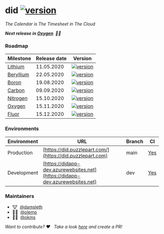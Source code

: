 # did [![version](https://img.shields.io/badge/version-0.8.1-green.svg)](https://semver.org)

_The Calendar is The Timesheet in The Cloud_  

_**Next release in [Oxygen](https://github.com/Puzzlepart/did365/milestone/8)&nbsp;&nbsp;🤸‍♂️**_ 

### Roadmap

| Milestone                                                    | Release date | Version                                                      |
| ------------------------------------------------------------ | ------------ | ------------------------------------------------------------ |
| [Lithium](https://github.com/Puzzlepart/did365/milestone/3)  | 11.05.2020   |  [![version](https://img.shields.io/badge/version-0.4.0-green.svg)](https://semver.org)                                                       |
| [Beryllium](https://github.com/Puzzlepart/did365/milestone/4) | 22.05.2020   |  [![version](https://img.shields.io/badge/version-0.5.0-green.svg)](https://semver.org)                                                       |
| [Boron](https://github.com/Puzzlepart/did365/milestone/5)    | 19.08.2020   |  [![version](https://img.shields.io/badge/version-0.6.0-green.svg)](https://semver.org)                                                      |
| [Carbon](https://github.com/Puzzlepart/did365/milestone/6)   | 09.09.2020   |  [![version](https://img.shields.io/badge/version-0.7.0-green.svg)](https://semver.org)                                                       |
| [Nitrogen](https://github.com/Puzzlepart/did365/milestone/7) | 15.10.2020   |  [![version](https://img.shields.io/badge/version-0.8.0-green.svg)](https://semver.org)                                                        |
| [Oxygen](https://github.com/Puzzlepart/did365/milestone/8)   | 15.11.2020   |    [![version](https://img.shields.io/badge/version-0.9.0-yellow.svg)](https://semver.org)                                                            |
| [Fluor](https://github.com/Puzzlepart/did365/milestone/9)    | 15.12.2020   | [![version](https://img.shields.io/badge/version-1.0.0-red.svg)](https://semver.org) |

### Environments

| Environment | URL                                                          | Branch | CI                                                           |
| ----------- | ------------------------------------------------------------ | ------ | ------------------------------------------------------------ |
| Production  | [https://did.puzzlepart.com/](https://did.puzzlepart.com)    | main | [Yes](https://portal.azure.com/#@puzzlepart.com/resource/subscriptions/b5e5e285-a57a-4593-a2ef-221dc037ac9f/resourceGroups/pzl-did/providers/Microsoft.Web/sites/didapp/vstscd) |
| Development | [https://didapp-dev.azurewebsites.net](https://didapp-dev.azurewebsites.net) | dev    | [Yes](https://portal.azure.com/#@puzzlepart.com/resource/subscriptions/b5e5e285-a57a-4593-a2ef-221dc037ac9f/resourceGroups/pzl-did/providers/Microsoft.Web/sites/didapp/slots/dev/vstscd) |

### Maintainers

- 🐮&nbsp;&nbsp;[@damsleth](https://github.com/damsleth)
- 🤸‍♂️&nbsp;&nbsp;[@olemp](https://github.com/olemp)
- 👨‍🎤&nbsp;&nbsp;[@okms](https://github.com/okms) 

_Want to contribute? ❤️ &nbsp;&nbsp;Take a look [here](./CONTRIBUTING.md) and create a PR!_
